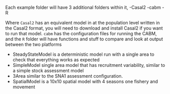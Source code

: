 Each example folder will have 3 additional folders within it,
-Casal2
-cabm
-R

Where `Casal2` has an equivalent model in at the population level written in the Casal2 format, you will need to download and install Casal2 if you want to run that
model. `cabm` has the configuration files for running the CABM, and the `R` folder will have functions and stuff to compare and look at output between the two 
platforms


- SteadyStateModel is a deterministic model run with a single area to check that everything works as expected
- SimpleModel single area model that has recruitment variability, similar to a simple stock assessment model
- 3Area similar to the SNA1 assessment configuration.
- SpatialModel is a 10x10 spatial model with 4 seasons one fishery and movement

